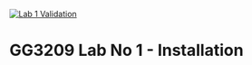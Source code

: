 [![Lab 1 Validation](https://github.com/BEGIN-StAndrews/gg3209-lab1-installation/actions/workflows/validate.yml/badge.svg)](https://github.com/BEGIN-StAndrews/gg3209-lab1-installation/actions/workflows/validate.yml)

# GG3209 Lab No 1 - Installation